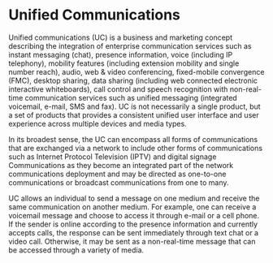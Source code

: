 # Unified Communications


Unified communications (UC) is a business and marketing concept
describing the integration of enterprise communication services such as
instant messaging (chat), presence information, voice (including IP
telephony), mobility features (including extension mobility and single
number reach), audio, web & video conferencing, fixed-mobile convergence
(FMC), desktop sharing, data sharing (including web connected electronic
interactive whiteboards), call control and speech recognition with
non-real-time communication services such as unified messaging
(integrated voicemail, e-mail, SMS and fax). UC is not necessarily a
single product, but a set of products that provides a consistent unified
user interface and user experience across multiple devices and media
types.

In its broadest sense, the UC can encompass all forms of communications
that are exchanged via a network to include other forms of
communications such as Internet Protocol Television (IPTV) and digital
signage Communications as they become an integrated part of the network
communications deployment and may be directed as one-to-one
communications or broadcast communications from one to many.

UC allows an individual to send a message on one medium and receive the
same communication on another medium. For example, one can receive a
voicemail message and choose to access it through e-mail or a cell
phone. If the sender is online according to the presence information and
currently accepts calls, the response can be sent immediately through
text chat or a video call. Otherwise, it may be sent as a non-real-time
message that can be accessed through a variety of media.

